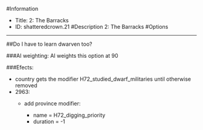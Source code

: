 #Information
 - Title: 2: The Barracks
 - ID: shatteredcrown.21
#Description
2: The Barracks
#Options

___
##Do I have to learn dwarven too?

###AI weighting:
AI weights this option at 90


###Efects:<ul><li>country gets the modifier H72_studied_dwarf_militaries until otherwise removed</li><li>2963:</li><ul><li>add province modifier:</li><ul><li>name = H72_digging_priority</li><li>duration = -1</li></ul></ul></ul>
